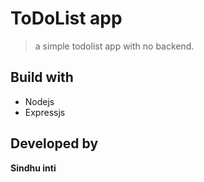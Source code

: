 # ToDoList app
> a simple todolist app with no backend.

## Build with
- Nodejs 
- Expressjs

## Developed by 
 **Sindhu inti** 


